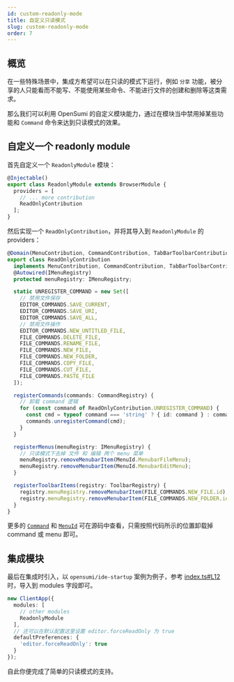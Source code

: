 ```yaml
---
id: custom-readonly-mode
title: 自定义只读模式
slug: custom-readonly-mode
order: 7
---
```


## 概览

在一些特殊场景中，集成方希望可以在只读的模式下运行，例如 `分享` 功能，被分享的人只能看而不能写、不能使用某些命令、不能进行文件的创建和删除等这类需求。

那么我们可以利用 OpenSumi 的自定义模块能力，通过在模块当中禁用掉某些功能和 `Command` 命令来达到只读模式的效果。

## 自定义一个 readonly module

首先自定义一个 `ReadonlyModule` 模块：

```typescript
@Injectable()
export class ReadonlyModule extends BrowserModule {
  providers = [
    // ... more contribution
    ReadOnlyContribution
  ];
}
```

然后实现一个 `ReadOnlyContribution`，并将其导入到 `ReadonlyModule` 的 providers：

```typescript
@Domain(MenuContribution, CommandContribution, TabBarToolbarContribution)
export class ReadOnlyContribution
  implements MenuContribution, CommandContribution, TabBarToolbarContribution {
  @Autowired(IMenuRegistry)
  protected menuRegistry: IMenuRegistry;

  static UNREGISTER_COMMAND = new Set([
    // 禁用文件保存
    EDITOR_COMMANDS.SAVE_CURRENT,
    EDITOR_COMMANDS.SAVE_URI,
    EDITOR_COMMANDS.SAVE_ALL,
    // 禁用文件操作
    EDITOR_COMMANDS.NEW_UNTITLED_FILE,
    FILE_COMMANDS.DELETE_FILE,
    FILE_COMMANDS.RENAME_FILE,
    FILE_COMMANDS.NEW_FILE,
    FILE_COMMANDS.NEW_FOLDER,
    FILE_COMMANDS.COPY_FILE,
    FILE_COMMANDS.CUT_FILE,
    FILE_COMMANDS.PASTE_FILE
  ]);

  registerCommands(commands: CommandRegistry) {
    // 卸载 command 逻辑
    for (const command of ReadOnlyContribution.UNREGISTER_COMMAND) {
      const cmd = typeof command === 'string' ? { id: command } : command;
      commands.unregisterCommand(cmd);
    }
  }

  registerMenus(menuRegistry: IMenuRegistry) {
    // 只读模式下去掉 文件 和 编辑 两个 menu 菜单
    menuRegistry.removeMenubarItem(MenuId.MenubarFileMenu);
    menuRegistry.removeMenubarItem(MenuId.MenubarEditMenu);
  }

  registerToolbarItems(registry: ToolbarRegistry) {
    registry.menuRegistry.removeMenubarItem(FILE_COMMANDS.NEW_FILE.id);
    registry.menuRegistry.removeMenubarItem(FILE_COMMANDS.NEW_FOLDER.id);
  }
}
```

更多的 [`Command`](https://github.com/opensumi/core/blob/main/packages/core-browser/src/common/common.command.ts) 和 [`MenuId`](https://github.com/opensumi/core/blob/08cfc13779d0830fcd8663ca1e9dd4bc92218171/packages/core-browser/src/menu/next/menu-id.ts#L2) 可在源码中查看，只需按照代码所示的位置卸载掉 command 或 menu 即可。

## 集成模块

最后在集成时引入，以 `opensumi/ide-startup` 案例为例子，参考 [index.ts#L12](https://github.com/opensumi/ide-startup/blob/a46a78a56b25b17f7f36ddc3f340d1720311559a/src/browser/index.ts#L12) 时，导入到 modules 字段即可。

```typescript
new ClientApp({
  modules: [
    // other modules
    ReadonlyModule
  ],
  // 还可以在默认配置这里设置 editor.forceReadOnly 为 true
  defaultPreferences: {
    'editor.forceReadOnly': true
  }
});
```

自此你便完成了简单的只读模式的支持。
